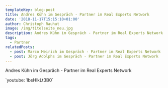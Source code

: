 ```yaml
---
templateKey: blog-post
title: Andres Kühn im Gespräch - Partner im Real Experts Network
date: '2018-11-17T15:15:10+01:00'
author: Christoph Rauhut
image: /img/titelseite_neu.jpg
description: Andres Kühn im Gespräch - Partner im Real Experts Network
tags:
  - Partner
relatedPosts:
  - post: Marco Meirich im Gespräch - Partner im Real Experts Network
  - post: Jörg Adolphs im Gespräch - Partner im Real Experts Network
---
```

Andres Kühn im Gespräch - Partner im Real Experts Network

\`youtube: 1bsHlkLt3B0\`
